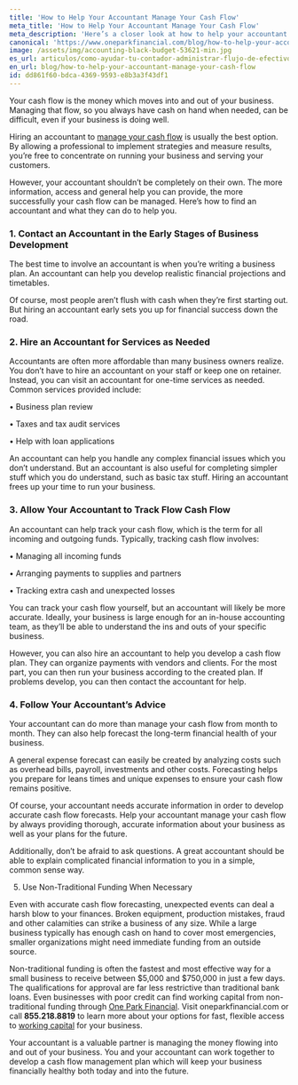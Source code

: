 ```yaml
---
title: 'How to Help Your Accountant Manage Your Cash Flow'
meta_title: 'How to Help Your Accountant Manage Your Cash Flow'
meta_description: 'Here’s a closer look at how to help your accountant effectively manage the cash flow of your business.'
canonical: 'https://www.oneparkfinancial.com/blog/how-to-help-your-accountant-manage-your-cash-flow'
image: /assets/img/accounting-black-budget-53621-min.jpg
es_url: articulos/como-ayudar-tu-contador-administrar-flujo-de-efectivo
en_url: blog/how-to-help-your-accountant-manage-your-cash-flow
id: dd861f60-bdca-4369-9593-e8b3a3f43df1
---
```

Your cash flow is the money which moves into and out of your business. Managing that flow, so you always have cash on hand when needed, can be difficult, even if your business is doing well. 

Hiring an accountant to [manage your cash flow](https://www.oneparkfinancial.com/blog/how-to-avoid-cash-flow-problems-for-your-business-and-simple-solutions) is usually the best option. By allowing a professional to implement strategies and measure results, you’re free to concentrate on running your business and serving your customers. 

However, your accountant shouldn’t be completely on their own. The more information, access and general help you can provide, the more successfully your cash flow can be managed. Here’s how to find an accountant and what they can do to help you.  

### 1. Contact an Accountant in the Early Stages of Business Development

The best time to involve an accountant is when you’re writing a business plan. An accountant can help you develop realistic financial projections and timetables. 

Of course, most people aren’t flush with cash when they’re first starting out. But hiring an accountant early sets you up for financial success down the road.

### 2. Hire an Accountant for Services as Needed

Accountants are often more affordable than many business owners realize. You don’t have to hire an accountant on your staff or keep one on retainer. Instead, you can visit an accountant for one-time services as needed. Common services provided include:

•	Business plan review

•	Taxes and tax audit services

•	Help with loan applications

An accountant can help you handle any complex financial issues which you don’t understand. But an accountant is also useful for completing simpler stuff which you do understand, such as basic tax stuff. Hiring an accountant frees up your time to run your business. 

### 3. Allow Your Accountant to Track Flow Cash Flow

An accountant can help track your cash flow, which is the term for all incoming and outgoing funds. Typically, tracking cash flow involves:

•	Managing all incoming funds

•	Arranging payments to supplies and partners

•	Tracking extra cash and unexpected losses

You can track your cash flow yourself, but an accountant will likely be more accurate. Ideally, your business is large enough for an in-house accounting team, as they’ll be able to understand the ins and outs of your specific business.

However, you can also hire an accountant to help you develop a cash flow plan. They can organize payments with vendors and clients. For the most part, you can then run your business according to the created plan. If problems develop, you can then contact the accountant for help.  

### 4. Follow Your Accountant’s Advice

Your accountant can do more than manage your cash flow from month to month. They can also help forecast the long-term financial health of your business.

A general expense forecast can easily be created by analyzing costs such as overhead bills, payroll, investments and other costs. Forecasting helps you prepare for leans times and unique expenses to ensure your cash flow remains positive. 

Of course, your accountant needs accurate information in order to develop accurate cash flow forecasts. Help your accountant manage your cash flow by always providing thorough, accurate information about your business as well as your plans for the future.  

Additionally, don’t be afraid to ask questions. A great accountant should be able to explain complicated financial information to you in a simple, common sense way. 

5. Use Non-Traditional Funding When Necessary

Even with accurate cash flow forecasting, unexpected events can deal a harsh blow to your finances. Broken equipment, production mistakes, fraud and other calamities can strike a business of any size. While a large business typically has enough cash on hand to cover most emergencies, smaller organizations might need immediate funding from an outside source. 

Non-traditional funding is often the fastest and most effective way for a small business to receive between $5,000 and $750,000 in just a few days. The qualifications for approval are far less restrictive than traditional bank loans. Even businesses with poor credit can find working capital from non-traditional funding through [One Park Financial](https://www.oneparkfinancial.com/). Visit oneparkfinancial.com or call **855.218.8819** to learn more about your options for fast, flexible access to [working capital](https://www.oneparkfinancial.com/pre-qualification) for your business.

Your accountant is a valuable partner is managing the money flowing into and out of your business. You and your accountant can work together to develop a cash flow management plan which will keep your business financially healthy both today and into the future.